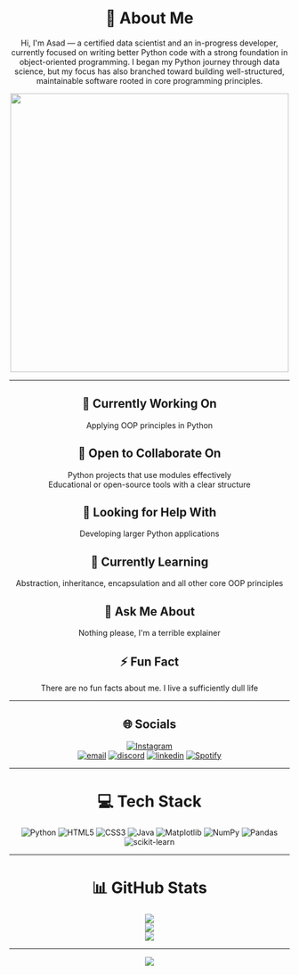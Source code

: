 <div align="center">

# 👋 About Me

Hi, I'm Asad — a certified data scientist and an in-progress developer, currently focused on writing better Python code with a strong foundation in object-oriented programming.
I began my Python journey through data science, but my focus has also branched toward building well-structured, maintainable software rooted in core programming principles.

<div align="center">
  <img src="https://media1.giphy.com/media/v1.Y2lkPTc5MGI3NjExaHZjNmwxbjdzN2t3NW5yZTBicGV6NWtwNXVucWx5NDVqcHhzb2NnNyZlcD12MV9pbnRlcm5hbF9naWZfYnlfaWQmY3Q9Zw/JqmupuTVZYaQX5s094/giphy.gif" width="500"/>
</div>


---

## 🔭 Currently Working On
Applying OOP principles in Python 

## 👯 Open to Collaborate On
Python projects that use modules effectively  
Educational or open-source tools with a clear structure

## 🤝 Looking for Help With
Developing larger Python applications

## 🌱 Currently Learning
Abstraction, inheritance, encapsulation and all other core OOP principles

## 💬 Ask Me About
Nothing please, I'm a terrible explainer

## ⚡ Fun Fact
There are no fun facts about me. I live a sufficiently dull life

---

## 🌐 Socials  
[![Instagram](https://img.shields.io/badge/Instagram-%23E4405F.svg?logo=Instagram&logoColor=white)](https://instagram.com/muhammadasad.k)  
[![email](https://img.shields.io/badge/Email-D14836?logo=gmail&logoColor=white)](mailto:muhammadasadk42@gmail.com) 
[![discord](https://img.shields.io/badge/Discord-5865F2?logo=discord&logoColor=white)](https://discord.com/users/1390327957062418654)
[![linkedin](https://img.shields.io/badge/LinkedIn-0A66C2?logo=linkedin&logoColor=white)](https://www.linkedin.com/in/muhammad-asad-khan-56b360375/)
[![Spotify](https://img.shields.io/badge/Spotify-1DB954?logo=spotify&logoColor=white)](https://open.spotify.com/user/31nzox4rnz5dywmealmdmufewe3u?si=37013ff91e7b4d1b)



---

# 💻 Tech Stack  
![Python](https://img.shields.io/badge/python-3670A0?style=plastic&logo=python&logoColor=ffdd54) 
![HTML5](https://img.shields.io/badge/html5-%23E34F26.svg?style=plastic&logo=html5&logoColor=white) 
![CSS3](https://img.shields.io/badge/css3-%231572B6.svg?style=plastic&logo=css3&logoColor=white) 
![Java](https://img.shields.io/badge/java-%23ED8B00.svg?style=plastic&logo=openjdk&logoColor=white) 
![Matplotlib](https://img.shields.io/badge/Matplotlib-%23ffffff.svg?style=plastic&logo=Matplotlib&logoColor=black) 
![NumPy](https://img.shields.io/badge/numpy-%23013243.svg?style=plastic&logo=numpy&logoColor=white) 
![Pandas](https://img.shields.io/badge/pandas-%23150458.svg?style=plastic&logo=pandas&logoColor=white) 
![scikit-learn](https://img.shields.io/badge/scikit--learn-%23F7931E.svg?style=plastic&logo=scikit-learn&logoColor=white)

---

# 📊 GitHub Stats  
![](https://github-readme-stats.vercel.app/api?username=Asad101001&theme=shadow_green&hide_border=false&include_all_commits=false&count_private=true)<br/>
![](https://nirzak-streak-stats.vercel.app/?user=Asad101001&theme=shadow_green&hide_border=false)<br/>
![](https://github-readme-stats.vercel.app/api/top-langs/?username=Asad101001&theme=shadow_green&hide_border=false&include_all_commits=false&count_private=true&layout=compact)

---

[![](https://visitcount.itsvg.in/api?id=Asad101001&icon=3&color=3)](https://visitcount.itsvg.in)

</div>
